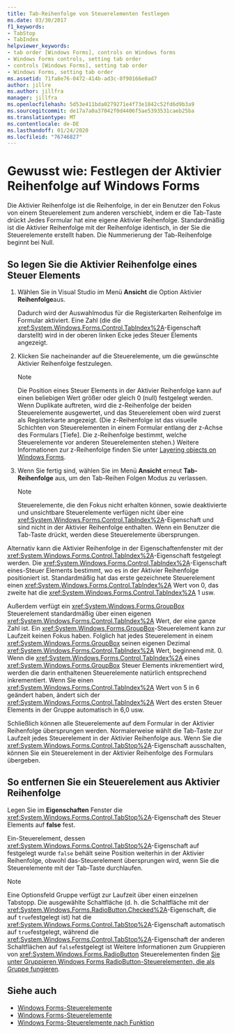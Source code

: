 ```yaml
---
title: Tab-Reihenfolge von Steuerelementen festlegen
ms.date: 03/30/2017
f1_keywords:
- TabStop
- TabIndex
helpviewer_keywords:
- tab order [Windows Forms], controls on Windows forms
- Windows Forms controls, setting tab order
- controls [Windows Forms], setting tab order
- Windows Forms, setting tab order
ms.assetid: 71fa8e76-0472-414b-ad3c-0f90166e0ad7
author: jillre
ms.author: jillfra
manager: jillfra
ms.openlocfilehash: 5d53e411bda0279271e4f73e1842c52fd6d9b3a9
ms.sourcegitcommit: de17a7a0a37042f0d4406f5ae5393531caeb25ba
ms.translationtype: MT
ms.contentlocale: de-DE
ms.lasthandoff: 01/24/2020
ms.locfileid: "76746827"
---
```

# <a name="how-to-set-the-tab-order-on-windows-forms"></a>Gewusst wie: Festlegen der Aktivier Reihenfolge auf Windows Forms

Die Aktivier Reihenfolge ist die Reihenfolge, in der ein Benutzer den Fokus von einem Steuerelement zum anderen verschiebt, indem er die Tab-Taste drückt Jedes Formular hat eine eigene Aktivier Reihenfolge. Standardmäßig ist die Aktivier Reihenfolge mit der Reihenfolge identisch, in der Sie die Steuerelemente erstellt haben. Die Nummerierung der Tab-Reihenfolge beginnt bei Null.

## <a name="to-set-the-tab-order-of-a-control"></a>So legen Sie die Aktivier Reihenfolge eines Steuer Elements

1. Wählen Sie in Visual Studio im Menü **Ansicht** die Option Aktivier **Reihenfolge**aus.

   Dadurch wird der Auswahlmodus für die Registerkarten Reihenfolge im Formular aktiviert. Eine Zahl (die die <xref:System.Windows.Forms.Control.TabIndex%2A>-Eigenschaft darstellt) wird in der oberen linken Ecke jedes Steuer Elements angezeigt.

2. Klicken Sie nacheinander auf die Steuerelemente, um die gewünschte Aktivier Reihenfolge festzulegen.

   > [!NOTE]
   > Die Position eines Steuer Elements in der Aktivier Reihenfolge kann auf einen beliebigen Wert größer oder gleich 0 (null) festgelegt werden. Wenn Duplikate auftreten, wird die z-Reihenfolge der beiden Steuerelemente ausgewertet, und das Steuerelement oben wird zuerst als Registerkarte angezeigt. (Die z-Reihenfolge ist das visuelle Schichten von Steuerelementen in einem Formular entlang der z-Achse des Formulars [Tiefe]. Die z-Reihenfolge bestimmt, welche Steuerelemente vor anderen Steuerelementen stehen.) Weitere Informationen zur z-Reihenfolge finden Sie unter [Layering objects on Windows Forms](how-to-layer-objects-on-windows-forms.md).

3. Wenn Sie fertig sind, wählen Sie im Menü **Ansicht** erneut **Tab-Reihenfolge** aus, um den Tab-Reihen Folgen Modus zu verlassen.

   > [!NOTE]
   > Steuerelemente, die den Fokus nicht erhalten können, sowie deaktivierte und unsichtbare Steuerelemente verfügen nicht über eine <xref:System.Windows.Forms.Control.TabIndex%2A>-Eigenschaft und sind nicht in der Aktivier Reihenfolge enthalten. Wenn ein Benutzer die Tab-Taste drückt, werden diese Steuerelemente übersprungen.

Alternativ kann die Aktivier Reihenfolge in der Eigenschaftenfenster mit der <xref:System.Windows.Forms.Control.TabIndex%2A>-Eigenschaft festgelegt werden. Die <xref:System.Windows.Forms.Control.TabIndex%2A>-Eigenschaft eines-Steuer Elements bestimmt, wo es in der Aktivier Reihenfolge positioniert ist. Standardmäßig hat das erste gezeichnete Steuerelement einen <xref:System.Windows.Forms.Control.TabIndex%2A> Wert von 0, das zweite hat die <xref:System.Windows.Forms.Control.TabIndex%2A> 1 usw.

Außerdem verfügt ein <xref:System.Windows.Forms.GroupBox> Steuerelement standardmäßig über einen eigenen <xref:System.Windows.Forms.Control.TabIndex%2A> Wert, der eine ganze Zahl ist. Ein <xref:System.Windows.Forms.GroupBox>-Steuerelement kann zur Laufzeit keinen Fokus haben. Folglich hat jedes Steuerelement in einem <xref:System.Windows.Forms.GroupBox> seinen eigenen Dezimal <xref:System.Windows.Forms.Control.TabIndex%2A> Wert, beginnend mit. 0. Wenn die <xref:System.Windows.Forms.Control.TabIndex%2A> eines <xref:System.Windows.Forms.GroupBox> Steuer Elements inkrementiert wird, werden die darin enthaltenen Steuerelemente natürlich entsprechend inkrementiert. Wenn Sie einen <xref:System.Windows.Forms.Control.TabIndex%2A> Wert von 5 in 6 geändert haben, ändert sich der <xref:System.Windows.Forms.Control.TabIndex%2A> Wert des ersten Steuer Elements in der Gruppe automatisch in 6,0 usw.

Schließlich können alle Steuerelemente auf dem Formular in der Aktivier Reihenfolge übersprungen werden. Normalerweise wählt die Tab-Taste zur Laufzeit jedes Steuerelement in der Aktivier Reihenfolge aus. Wenn Sie die <xref:System.Windows.Forms.Control.TabStop%2A>-Eigenschaft ausschalten, können Sie ein Steuerelement in der Aktivier Reihenfolge des Formulars übergeben.

## <a name="to-remove-a-control-from-the-tab-order"></a>So entfernen Sie ein Steuerelement aus Aktivier Reihenfolge

Legen Sie im **Eigenschaften** Fenster die <xref:System.Windows.Forms.Control.TabStop%2A>-Eigenschaft des Steuer Elements auf **false** fest.

Ein-Steuerelement, dessen <xref:System.Windows.Forms.Control.TabStop%2A>-Eigenschaft auf festgelegt wurde `false` behält seine Position weiterhin in der Aktivier Reihenfolge, obwohl das-Steuerelement übersprungen wird, wenn Sie die Steuerelemente mit der Tab-Taste durchlaufen.

> [!NOTE]
> Eine Optionsfeld Gruppe verfügt zur Laufzeit über einen einzelnen Tabstopp. Die ausgewählte Schaltfläche (d. h. die Schaltfläche mit der <xref:System.Windows.Forms.RadioButton.Checked%2A>-Eigenschaft, die auf `true`festgelegt ist) hat die <xref:System.Windows.Forms.Control.TabStop%2A>-Eigenschaft automatisch auf `true`festgelegt, während die <xref:System.Windows.Forms.Control.TabStop%2A>-Eigenschaft der anderen Schaltflächen auf `false`festgelegt ist Weitere Informationen zum Gruppieren von <xref:System.Windows.Forms.RadioButton> Steuerelementen finden [Sie unter Gruppieren Windows Forms RadioButton-Steuerelementen, die als Gruppe fungieren](how-to-group-windows-forms-radiobutton-controls-to-function-as-a-set.md).

## <a name="see-also"></a>Siehe auch

- [Windows Forms-Steuerelemente](index.md)
- [Windows Forms-Steuerelemente](controls-to-use-on-windows-forms.md)
- [Windows Forms-Steuerelemente nach Funktion](windows-forms-controls-by-function.md)
